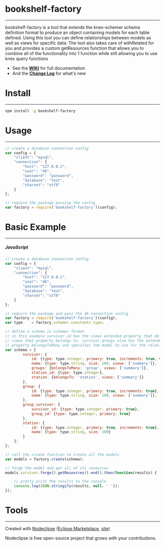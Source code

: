 

# bookshelf-factory
---
bookshelf-factory is a tool that extends the knex-schemer schema definition format to produce an object containing models for each table defined. Using this tool you can define relationships between models as well as views for specific data. The tool also takes care of withRelated for you and provides a custom getResources function that allows you to combine all of the functionality into 1 function while still allowing you to use knex query functions

* See the **[WIKI](https://github.com/bhoriuchi/bookshelf-factory/wiki)** for full documentation
* And the **[Change Log](https://github.com/bhoriuchi/bookshelf-factory/wiki/Change-Log)** for what's new

# Install
---
```bash
npm install -g bookshelf-factory
```

# Usage
---
```js
// create a database connection config
var config = {
	"client": "mysql",
	"connection": {
		"host": "127.0.0.1",
		"user": "db",
		"password": "password",
		"database": "test",
		"charset": "utf8"
	}
};

// require the package passing the config
var factory = require('bookshelf-factory')(config);

```


# Basic Example
---
##### JavaScript
```js
// create a database connection config
var config = {
	"client": "mysql",
	"connection": {
		"host": "127.0.0.1",
		"user": "db",
		"password": "password",
		"database": "test",
		"charset": "utf8"
	}
};

// require the package and pass the db connection config
var factory = require('bookshelf-factory')(config);
var type    = factory.schemer.constants.type;

// define a schema in schemer format
// in this example survivor.id has the views extended property that defines
// views that property belongs to. survivor.groups also has the extended
// property belongsToMany and specifies the model to use for the relationship
var schema = {
        survivor: {
            id: {type: type.integer, primary: true, increments: true, views: ['summary']},
            name: {type: type.string, size: 200, views: ['summary']},
            groups: {belongsToMany: 'group', views: ['summary']},
            station_id: {type: type.integer},
            station: {belongsTo: 'station', views: ['summary']}
        },
        group: {
            id: {type: type.integer, primary: true, increments: true},
            name: {type: type.string, size: 100, views: ['summary']},
        },
        group_survivor: {
            survivor_id: {type: type.integer, primary: true},
            group_id: {type: type.integer, primary: true}
        },
        station: {
            id: {type: type.integer, primary: true, increments: true},
            name: {type: type.string, size: 100}
        }
    };
};

// call the create function to create all the models
var models = factory.create(schema);

// forge the model and get all of its resources
models.survivor.forge().getResources().end().then(function(results) {

    // pretty print the results to the console
    console.log(JSON.stringify(results, null, ' '));
});
```


# Tools
---
Created with [Nodeclipse](https://github.com/Nodeclipse/nodeclipse-1)
 ([Eclipse Marketplace](http://marketplace.eclipse.org/content/nodeclipse), [site](http://www.nodeclipse.org))   

Nodeclipse is free open-source project that grows with your contributions.
